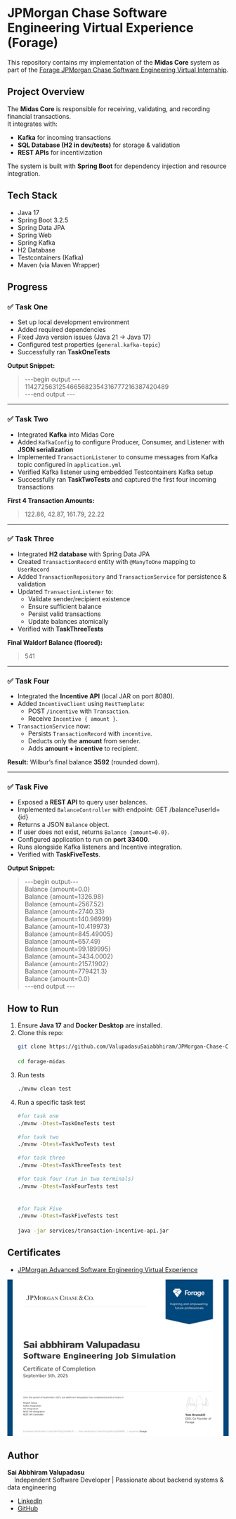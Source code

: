 # JPMorgan Chase Software Engineering Virtual Experience (Forage)

This repository contains my implementation of the **Midas Core** system as part of the [Forage JPMorgan Chase Software Engineering Virtual Internship](https://www.theforage.com/).

## Project Overview
The **Midas Core** is responsible for receiving, validating, and recording financial transactions.  
It integrates with:
- **Kafka** for incoming transactions
- **SQL Database (H2 in dev/tests)** for storage & validation
- **REST APIs** for incentivization

The system is built with **Spring Boot** for dependency injection and resource integration.

## Tech Stack
- Java 17
- Spring Boot 3.2.5
- Spring Data JPA
- Spring Web
- Spring Kafka
- H2 Database
- Testcontainers (Kafka)
- Maven (via Maven Wrapper)

## Progress

### ✅ Task One
- Set up local development environment
- Added required dependencies
- Fixed Java version issues (Java 21 → Java 17)
- Configured test properties (`general.kafka-topic`)
- Successfully ran **TaskOneTests**

**Output Snippet:**
> ---begin output ---  
> 1142725631254665682354316777216387420489  
> ---end output ---

---
### ✅ Task Two
- Integrated **Kafka** into Midas Core
- Added `KafkaConfig` to configure Producer, Consumer, and Listener with **JSON serialization**
- Implemented `TransactionListener` to consume messages from Kafka topic configured in `application.yml`
- Verified Kafka listener using embedded Testcontainers Kafka setup
- Successfully ran **TaskTwoTests** and captured the first four incoming transactions

**First 4 Transaction Amounts:**
> 122.86, 42.87, 161.79, 22.22

---


### ✅ Task Three
- Integrated **H2 database** with Spring Data JPA
- Created `TransactionRecord` entity with `@ManyToOne` mapping to `UserRecord`
- Added `TransactionRepository` and `TransactionService` for persistence & validation
- Updated `TransactionListener` to:
  - Validate sender/recipient existence
  - Ensure sufficient balance
  - Persist valid transactions
  - Update balances atomically
- Verified with **TaskThreeTests**

**Final Waldorf Balance (floored):**
> 541

---

### ✅ Task Four
- Integrated the **Incentive API** (local JAR on port 8080).
- Added `IncentiveClient` using `RestTemplate`:
  - POST `/incentive` with `Transaction`.
  - Receive `Incentive { amount }`.
- `TransactionService` now:
  - Persists `TransactionRecord` with `incentive`.
  - Deducts only the **amount** from sender.
  - Adds **amount + incentive** to recipient.

**Result:** Wilbur’s final balance **3592** (rounded down).

---

### ✅ Task Five
- Exposed a **REST API** to query user balances.
- Implemented `BalanceController` with endpoint: GET /balance?userId={id}
- Returns a JSON `Balance` object.
- If user does not exist, returns `Balance {amount=0.0}`.
- Configured application to run on **port 33400**.
- Runs alongside Kafka listeners and Incentive integration.
- Verified with **TaskFiveTests**.

**Output Snippet:**
> ---begin output---  
> Balance {amount=0.0}  
> Balance {amount=1326.98}  
> Balance {amount=2567.52}  
> Balance {amount=2740.33}  
> Balance {amount=140.96999}  
> Balance {amount=10.419973}  
> Balance {amount=845.49005}  
> Balance {amount=657.49}  
> Balance {amount=99.189995}  
> Balance {amount=3434.0002}  
> Balance {amount=2157.1902}  
> Balance {amount=779421.3}  
> Balance {amount=0.0}  
> ---end output ---



## How to Run

1. Ensure **Java 17** and **Docker Desktop** are installed.
2. Clone this repo:
   ```bash
   git clone https://github.com/ValupadasuSaiabbhiram/JPMorgan-Chase-Co-Forage-Midas.git

   cd forage-midas
   ```
3. Run tests
    ```bash
    ./mvnw clean test
    ```
4. Run a specific task test
    ```bash
    #for task one
    ./mvnw -Dtest=TaskOneTests test
    ```
    ```bash
    #for task two
    ./mvnw -Dtest=TaskTwoTests test
    ```
    ```bash
    #for task three
    ./mvnw -Dtest=TaskThreeTests test
    ```
    ```bash
    #for task four (run in two terminals)
    ./mvnw -Dtest=TaskFourTests test

    
    #for Task Five
    ./mvnw -Dtest=TaskFiveTests test

    java -jar services/transaction-incentive-api.jar

## Certificates

- [JPMorgan Advanced Software Engineering Virtual Experience](./certificate/jpmorgan_advanced_software_engineering_job_simulation_completion_certificate.pdf)

 ![JPMorgan Certificate](./certificate/jpmorgan_advanced_software_engineering_certificate.png)

## Author
**Sai Abbhiram Valupadasu**  
&nbsp;&nbsp;&nbsp;&nbsp;Independent Software Developer | Passionate about backend systems & data engineering  
- [LinkedIn](https://www.linkedin.com/in/sai-abbhiram-valupadasu)  
- [GitHub](https://github.com/SaiAbbhiramValupadasu)
